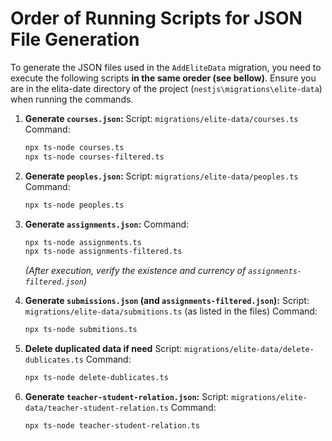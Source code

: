 # Order of Running Scripts for JSON File Generation

To generate the JSON files used in the `AddEliteData` migration, you need to execute the following scripts **in the same oreder (see bellow)**.
Ensure you are in the elita-date directory of the project (`nestjs\migrations\elite-data`) when running the commands.

1.  **Generate `courses.json`:**
    Script: `migrations/elite-data/courses.ts`
    Command:

    ```bash
    npx ts-node courses.ts
    npx ts-node courses-filtered.ts
    ```

2.  **Generate `peoples.json`:**
    Script: `migrations/elite-data/peoples.ts`
    Command:

    ```bash
    npx ts-node peoples.ts
    ```

3.  **Generate `assignments.json`:**
    Command:

    ```bash
    npx ts-node assignments.ts
    npx ts-node assignments-filtered.ts
    ```

    _(After execution, verify the existence and currency of `assignments-filtered.json`)_

4.  **Generate `submissions.json` (and `assignments-filtered.json`):**
    Script: `migrations/elite-data/submitions.ts` (as listed in the files)
    Command:

    ```bash
    npx ts-node submitions.ts
    ```

5.  **Delete duplicated data if need**
    Script: `migrations/elite-data/delete-dublicates.ts`
    Command:

    ```bash
    npx ts-node delete-dublicates.ts
    ```

6.  **Generate `teacher-student-relation.json`:**
    Script: `migrations/elite-data/teacher-student-relation.ts`
    Command:
    ```bash
    npx ts-node teacher-student-relation.ts
    ```

